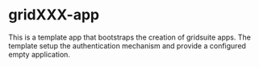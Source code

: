 # gridXXX-app

This is a template app that bootstraps the creation of gridsuite apps.
The template setup the authentication mechanism and provide a configured empty application.
